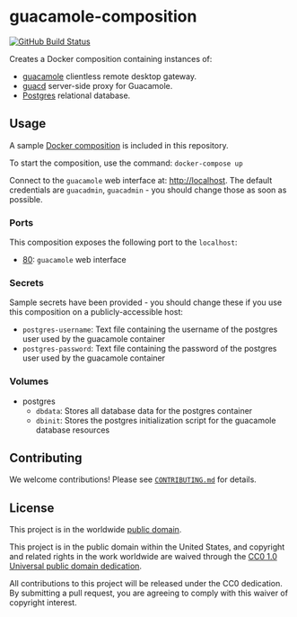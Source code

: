 # guacamole-composition #

[![GitHub Build Status](https://github.com/cisagov/guacamole-composition/workflows/build/badge.svg)](https://github.com/cisagov/guacamole-composition/actions)

Creates a Docker composition containing instances of:

- [guacamole](https://hub.docker.com/r/guacamole/guacamole/) clientless
remote desktop gateway.
- [guacd](https://hub.docker.com/r/guacamole/guacd/) server-side proxy for
Guacamole.
- [Postgres](https://hub.docker.com/_/postgres/) relational database.

## Usage ##

A sample [Docker composition](docker-compose.yml) is included
in this repository.

To start the composition, use the command: `docker-compose up`

Connect to the `guacamole` web interface at:
[http://localhost](http://localhost).
The default credentials are `guacadmin`, `guacadmin` - you should change those
as soon as possible.

### Ports ###

This composition exposes the following port to the `localhost`:

- [80](http://localhost): `guacamole` web interface

### Secrets ###

Sample secrets have been provided - you should change these if you use this
composition on a publicly-accessible host:

- `postgres-username`: Text file containing the username of the postgres user
used by the guacamole container
- `postgres-password`: Text file containing the password of the postgres user
used by the guacamole container

### Volumes ###

- postgres
  - `dbdata`: Stores all database data for the postgres container
  - `dbinit`: Stores the postgres initialization script for the guacamole
  database resources

## Contributing ##

We welcome contributions!  Please see [`CONTRIBUTING.md`](CONTRIBUTING.md) for
details.

## License ##

This project is in the worldwide [public domain](LICENSE).

This project is in the public domain within the United States, and
copyright and related rights in the work worldwide are waived through
the [CC0 1.0 Universal public domain
dedication](https://creativecommons.org/publicdomain/zero/1.0/).

All contributions to this project will be released under the CC0
dedication. By submitting a pull request, you are agreeing to comply
with this waiver of copyright interest.
